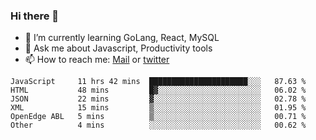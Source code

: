 ### Hi there 👋

- 🌱 I’m currently learning GoLang, React, MySQL
- 💬 Ask me about Javascript, Productivity tools 
- 📫 How to reach me: [Mail](mailto:kvaishak47@gmail.com) or [twitter](https://twitter.com/kvaish4k)

<!--START_SECTION:waka-->

```text
JavaScript     11 hrs 42 mins  ██████████████████████░░░   87.63 %
HTML           48 mins         █▓░░░░░░░░░░░░░░░░░░░░░░░   06.02 %
JSON           22 mins         ▓░░░░░░░░░░░░░░░░░░░░░░░░   02.78 %
XML            15 mins         ▒░░░░░░░░░░░░░░░░░░░░░░░░   01.95 %
OpenEdge ABL   5 mins          ▒░░░░░░░░░░░░░░░░░░░░░░░░   00.71 %
Other          4 mins          ░░░░░░░░░░░░░░░░░░░░░░░░░   00.62 %
```

<!--END_SECTION:waka-->
